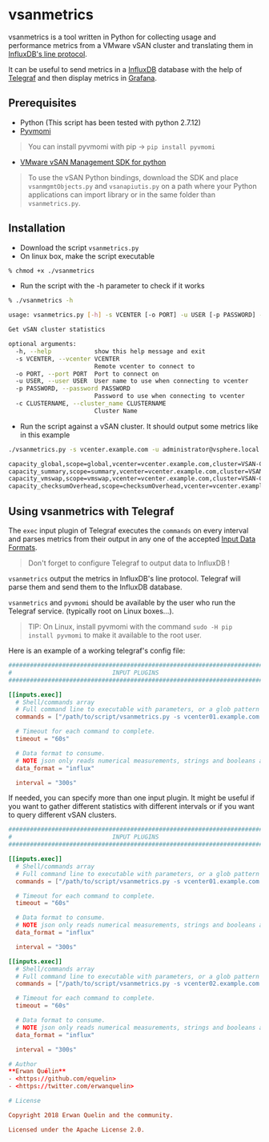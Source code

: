 # vsanmetrics

vsanmetrics is a tool written in Python for collecting usage and performance metrics from a VMware vSAN cluster and translating them in [InfluxDB's line protocol](https://github.com/influxdata/telegraf/blob/master/docs/DATA_FORMATS_INPUT.md).

It can be useful to send metrics in a [InfluxDB](https://www.influxdata.com/) database with the help of [Telegraf](https://www.influxdata.com/time-series-platform/telegraf/) and then display metrics in [Grafana](https://grafana.com/).

## Prerequisites

- Python (This script has been tested with python 2.7.12)
- [Pyvmomi](https://github.com/vmware/pyvmomi#installing)

> You can install pyvmomi with pip -> `pip install pyvmomi`

- [VMware vSAN Management SDK for python](https://code.vmware.com/web/sdk/6.7.0/vsan-python)

> To use the vSAN Python bindings, download the SDK and place `vsanmgmtObjects.py` and `vsanapiutis.py` on a path where your Python applications can import library or in the same folder than `vsanmetrics.py`.

## Installation

- Download the script `vsanmetrics.py`
- On linux box, make the script executable

```bash
% chmod +x ./vsanmetrics
```

- Run the script with the -h parameter to check if it works

```bash
% ./vsanmetrics -h

usage: vsanmetrics.py [-h] -s VCENTER [-o PORT] -u USER [-p PASSWORD] -c CLUSTERNAME

Get vSAN cluster statistics

optional arguments:
  -h, --help            show this help message and exit
  -s VCENTER, --vcenter VCENTER
                        Remote vcenter to connect to
  -o PORT, --port PORT  Port to connect on
  -u USER, --user USER  User name to use when connecting to vcenter
  -p PASSWORD, --password PASSWORD
                        Password to use when connecting to vcenter
  -c CLUSTERNAME, --cluster_name CLUSTERNAME
                        Cluster Name
```

- Run the script against a vSAN cluster. It should output some metrics like in this example

```bash
./vsanmetrics.py -s vcenter.example.com -u administrator@vsphere.local -p MyAwesomePassword -c VSAN-CLUSTER

capacity_global,scope=global,vcenter=vcenter.example.com,cluster=VSAN-CLUSTER totalCapacityB=7200999211008,freeCapacityB=1683354550260 1525422314084382976
capacity_summary,scope=summary,vcenter=vcenter.example.com,cluster=VSAN-CLUSTER temporaryOverheadB=0,physicalUsedB=2636212338688,primaryCapacityB=2688980877312,usedB=5380734189568,reservedCapacityB=3607749040540,overReservedB=2744521850880,provisionCapacityB=6986210377728,overheadB=2828663783436 1525422314084382976
capacity_vmswap,scope=vmswap,vcenter=vcenter.example.com,cluster=VSAN-CLUSTER temporaryOverheadB=0,physicalUsedB=8422162432,primaryCapacityB=177330978816,usedB=355240771584,reservedCapacityB=355089776640,overReservedB=346818609152,overheadB=177909792768 1525422314084382976
capacity_checksumOverhead,scope=checksumOverhead,vcenter=vcenter.example.com,cluster=VSAN-CLUSTER temporaryOverheadB=0,physicalUsedB=0,primaryCapacityB=0,usedB=8858370048,reservedCapacityB=0,overReservedB=0,overheadB=8858370048 1525422314084382976
```

## Using vsanmetrics with Telegraf

The `exec` input plugin of Telegraf executes the `commands` on every interval and parses metrics from their output in any one of the accepted [Input Data Formats](https://github.com/influxdata/telegraf/blob/master/docs/DATA_FORMATS_INPUT.md).

> Don't forget to configure Telegraf to output data to InfluxDB !

`vsanmetrics` output the metrics in InfluxDB's line protocol. Telegraf will parse them and send them to the InfluxDB database.

`vsanmetrics` and `pyvmomi` should be available by the user who run the Telegraf service. (typically root on Linux boxes...).

> TIP: On Linux, install pyvmomi with the command `sudo -H pip install pyvmomi` to make it available to the root user. 

Here is an example of a working telegraf's config file:

```Toml
###############################################################################
#                            INPUT PLUGINS                                    #
###############################################################################

[[inputs.exec]]
  # Shell/commands array
  # Full command line to executable with parameters, or a glob pattern to run all matching files.
  commands = ["/path/to/script/vsanmetrics.py -s vcenter01.example.com -u administrator@vsphere.local -p MyAwesomePassword -c VSAN-CLUSTER"]

  # Timeout for each command to complete.
  timeout = "60s"

  # Data format to consume.
  # NOTE json only reads numerical measurements, strings and booleans are ignored.
  data_format = "influx"

  interval = "300s"
```

If needed, you can specify more than one input plugin. It might be useful if you want to gather different statistics with different intervals or if you want to query different vSAN clusters.

```Toml
###############################################################################
#                            INPUT PLUGINS                                    #
###############################################################################

[[inputs.exec]]
  # Shell/commands array
  # Full command line to executable with parameters, or a glob pattern to run all matching files.
  commands = ["/path/to/script/vsanmetrics.py -s vcenter01.example.com -u administrator@vsphere.local -p MyAwesomePassword -c VSAN-CLUSTER"]

  # Timeout for each command to complete.
  timeout = "60s"

  # Data format to consume.
  # NOTE json only reads numerical measurements, strings and booleans are ignored.
  data_format = "influx"

  interval = "300s"

[[inputs.exec]]
  # Shell/commands array
  # Full command line to executable with parameters, or a glob pattern to run all matching files.
  commands = ["/path/to/script/vsanmetrics.py -s vcenter02.example.com -u administrator@vsphere.local -p MyAwesomePassword -c VSAN-CLUSTER"]

  # Timeout for each command to complete.
  timeout = "60s"

  # Data format to consume.
  # NOTE json only reads numerical measurements, strings and booleans are ignored.
  data_format = "influx"

  interval = "300s"

# Author
**Erwan Quélin**
- <https://github.com/equelin>
- <https://twitter.com/erwanquelin>

# License

Copyright 2018 Erwan Quelin and the community.

Licensed under the Apache License 2.0.